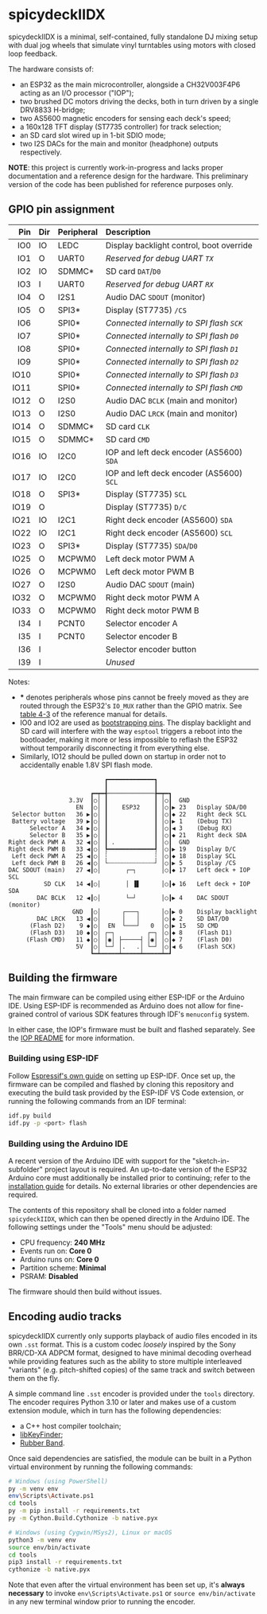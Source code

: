 
# spicydeckIIDX

spicydeckIIDX is a minimal, self-contained, fully standalone DJ mixing setup
with dual jog wheels that simulate vinyl turntables using motors with closed
loop feedback.

The hardware consists of:

- an ESP32 as the main microcontroller, alongside a CH32V003F4P6 acting as an
  I/O processor ("IOP");
- two brushed DC motors driving the decks, both in turn driven by a single
  DRV8833 H-bridge;
- two AS5600 magnetic encoders for sensing each deck's speed;
- a 160x128 TFT display (ST7735 controller) for track selection;
- an SD card slot wired up in 1-bit SDIO mode;
- two I2S DACs for the main and monitor (headphone) outputs respectively.

**NOTE**: this project is currently work-in-progress and lacks proper
documentation and a reference design for the hardware. This preliminary version
of the code has been published for reference purposes only.

## GPIO pin assignment

| Pin  | Dir | Peripheral | Description                               |
| ---: | :-- | :--------- | :---------------------------------------- |
|  IO0 | IO  | LEDC       | Display backlight control, boot override  |
|  IO1 | O   | UART0      | _Reserved for debug UART `TX`_            |
|  IO2 | IO  | SDMMC\*    | SD card `DAT`/`D0`                        |
|  IO3 | I   | UART0      | _Reserved for debug UART `RX`_            |
|  IO4 | O   | I2S1       | Audio DAC `SDOUT` (monitor)               |
|  IO5 | O   | SPI3\*     | Display (ST7735) `/CS`                    |
|  IO6 |     | SPI0\*     | _Connected internally to SPI flash `SCK`_ |
|  IO7 |     | SPI0\*     | _Connected internally to SPI flash `D0`_  |
|  IO8 |     | SPI0\*     | _Connected internally to SPI flash `D1`_  |
|  IO9 |     | SPI0\*     | _Connected internally to SPI flash `D2`_  |
| IO10 |     | SPI0\*     | _Connected internally to SPI flash `D3`_  |
| IO11 |     | SPI0\*     | _Connected internally to SPI flash `CMD`_ |
| IO12 | O   | I2S0       | Audio DAC `BCLK` (main and monitor)       |
| IO13 | O   | I2S0       | Audio DAC `LRCK` (main and monitor)       |
| IO14 | O   | SDMMC\*    | SD card `CLK`                             |
| IO15 | O   | SDMMC\*    | SD card `CMD`                             |
| IO16 | IO  | I2C0       | IOP and left deck encoder (AS5600) `SDA`  |
| IO17 | IO  | I2C0       | IOP and left deck encoder (AS5600) `SCL`  |
| IO18 | O   | SPI3\*     | Display (ST7735) `SCL`                    |
| IO19 | O   |            | Display (ST7735) `D/C`                    |
| IO21 | IO  | I2C1       | Right deck encoder (AS5600) `SDA`         |
| IO22 | IO  | I2C1       | Right deck encoder (AS5600) `SCL`         |
| IO23 | O   | SPI3\*     | Display (ST7735) `SDA`/`D0`               |
| IO25 | O   | MCPWM0     | Left deck motor PWM A                     |
| IO26 | O   | MCPWM0     | Left deck motor PWM B                     |
| IO27 | O   | I2S0       | Audio DAC `SDOUT` (main)                  |
| IO32 | O   | MCPWM0     | Right deck motor PWM A                    |
| IO33 | O   | MCPWM0     | Right deck motor PWM B                    |
|  I34 | I   | PCNT0      | Selector encoder A                        |
|  I35 | I   | PCNT0      | Selector encoder B                        |
|  I36 | I   |            | Selector encoder button                   |
|  I39 | I   |            | _Unused_                                  |

Notes:

- **\*** denotes peripherals whose pins cannot be freely moved as they are
  routed through the ESP32's `IO_MUX` rather than the GPIO matrix. See
  [table 4-3](https://www.espressif.com/sites/default/files/documentation/esp32_technical_reference_manual_en.pdf#table.4.3)
  of the reference manual for details.
- IO0 and IO2 are used as
  [bootstrapping pins](https://docs.espressif.com/projects/esptool/en/latest/esp32/advanced-topics/boot-mode-selection.html).
  The display backlight and SD card will interfere with the way `esptool`
  triggers a reboot into the bootloader, making it more or less impossible to
  reflash the ESP32 without temporarily disconnecting it from everything else.
- Similarly, IO12 should be pulled down on startup in order not to accidentally
  enable 1.8V SPI flash mode.

```
                           ┏━━━━━━━━━━━━━┓
                           ┃             ┃
                       ┏━┯━╉─────────────╊━┯━┓
                 3.3V  ┃○│ ┃             ┃ │○┃  GND
                   EN  ┃○│ ┃    ESP32    ┃ │○┃▶ 23   Display SDA/D0
 Selector button   36 ▶┃○│ ┃             ┃ │○┃◆ 22   Right deck SCL
 Battery voltage   39 ▶┃○│ ┃             ┃ │○┃▶ 1    (Debug TX)
      Selector A   34 ▶┃○│ ┃             ┃ │○┃◀ 3    (Debug RX)
      Selector B   35 ▶┃○│ ┃             ┃ │○┃◆ 21   Right deck SDA
Right deck PWM A   32 ◀┃○│ ┃ .           ┃ │○┃  GND
Right deck PWM B   33 ◀┃○│ ┡━━━━━━━━━━━━━┩ │○┃▶ 19   Display D/C
 Left deck PWM A   25 ◀┃○│ ┆             ┆ │○┃◆ 18   Display SCL
 Left deck PWM B   26 ◀┃○│ └┄┄┄┄┄┄┄┄┄┄┄┄┄┘ │○┃▶ 5    Display /CS
DAC SDOUT (main)   27 ◀┃○│       ┌─┐       │○┃◆ 17   Left deck + IOP SCL
          SD CLK   14 ◀┃○│       │ ▐▋      │○┃◆ 16   Left deck + IOP SDA
        DAC BCLK   12 ◀┃○│       └─┘       │○┃▶ 4    DAC SDOUT (monitor)
                  GND  ┃○│      ┌───┐      │○┃▶ 0    Display backlight
        DAC LRCK   13 ◀┃○│      │   │      │○┃◆ 2    SD DAT/D0
      (Flash D2)    9 ◆┃○│  EN  └───┘   0  │○┃▶ 15   SD CMD
      (Flash D3)   10 ◆┃○│ ┌─┐         ┌─┐ │○┃◆ 8    (Flash D1)
     (Flash CMD)   11 ◆┃○│ │◉│ ├─────┤ │◉│ │○┃◆ 7    (Flash D0)
                   5V  ┃○│ └─┘ │.   .│ └─┘ │○┃◀ 6    (Flash SCK)
                       ┗━┷━━━━━┷━━━━━┷━━━━━┷━┛
```

## Building the firmware

The main firmware can be compiled using either ESP-IDF or the Arduino IDE. Using
ESP-IDF is recommended as Arduino does not allow for fine-grained control of
various SDK features through IDF's `menuconfig` system.

In either case, the IOP's firmware must be built and flashed separately. See the
[IOP README](iop/README.md) for more information.

### Building using ESP-IDF

Follow
[Espressif's own guide](https://docs.espressif.com/projects/esp-idf/en/stable/esp32/get-started/index.html#installation)
on setting up ESP-IDF. Once set up, the firmware can be compiled and flashed by
cloning this repository and executing the build task provided by the ESP-IDF VS
Code extension, or running the following commands from an IDF terminal:

```bash
idf.py build
idf.py -p <port> flash
```

### Building using the Arduino IDE

A recent version of the Arduino IDE with support for the "sketch-in-subfolder"
project layout is required. An up-to-date version of the ESP32 Arduino core must
additionally be installed prior to continuing; refer to the
[installation guide](https://docs.espressif.com/projects/arduino-esp32/en/latest/installing.html)
for details. No external libraries or other dependencies are required.

The contents of this repository shall be cloned into a folder named
`spicydeckIIDX`, which can then be opened directly in the Arduino IDE. The
following settings under the "Tools" menu should be adjusted:

- CPU frequency: **240 MHz**
- Events run on: **Core 0**
- Arduino runs on: **Core 0**
- Partition scheme: **Minimal**
- PSRAM: **Disabled**

The firmware should then build without issues.

## Encoding audio tracks

spicydeckIIDX currently only supports playback of audio files encoded in its own
`.sst` format. This is a custom codec *loosely* inspired by the Sony BRR/CD-XA
ADPCM format, designed to have minimal decoding overhead while providing
features such as the ability to store multiple interleaved "variants" (e.g.
pitch-shifted copies) of the same track and switch between them on the fly.

A simple command line `.sst` encoder is provided under the `tools` directory.
The encoder requires Python 3.10 or later and makes use of a custom extension
module, which in turn has the following dependencies:

- a C++ host compiler toolchain;
- [libKeyFinder](https://mixxxdj.github.io/libkeyfinder);
- [Rubber Band](https://breakfastquay.com/rubberband).

Once said dependencies are satisfied, the module can be built in a Python
virtual environment by running the following commands:

```bash
# Windows (using PowerShell)
py -m venv env
env\Scripts\Activate.ps1
cd tools
py -m pip install -r requirements.txt
py -m Cython.Build.Cythonize -b native.pyx

# Windows (using Cygwin/MSys2), Linux or macOS
python3 -m venv env
source env/bin/activate
cd tools
pip3 install -r requirements.txt
cythonize -b native.pyx
```

Note that even after the virtual environment has been set up, it's **always**
**necessary** to invoke `env\Scripts\Activate.ps1` or `source env/bin/activate`
in any new terminal window prior to running the encoder.

